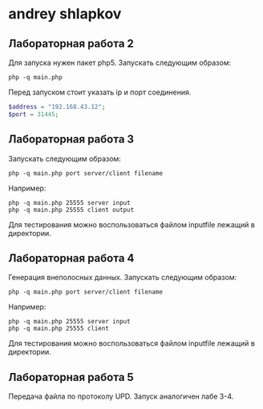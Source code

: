 andrey shlapkov
===============
Лабораторная работа 2
---------------------
Для запуска нужен пакет php5. Запускать следующим образом:

	php -q main.php

Перед запуском стоит указать ip и порт соединения.
```php
$address = "192.168.43.12";
$port = 31445;
```
Лабораторная работа 3
---------------------
Запускать следующим образом:

	php -q main.php port server/client filename

Например:

	php -q main.php 25555 server input
	php -q main.php 25555 client output
	
Для тестирования можно воспользоваться файлом inputfile лежащий в директории.

Лабораторная работа 4
---------------------
Генерация внеполосных данных.
Запускать следующим образом:

	php -q main.php port server/client filename

Например:

	php -q main.php 25555 server input
	php -q main.php 25555 client

Для тестирования можно воспользоваться файлом inputfile лежащий в директории.

Лабораторная работа 5
---------------------
Передача файла по протоколу UPD. Запуск аналогичен лабе 3-4.
